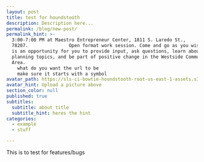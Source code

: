 ```yaml
---
layout: post
title: test for houndstooth
description: Description here...
permalink: /blog/new-post/
permalink_hint: >-
  3:00-7:00 PM at Maestro Entrepreneur Center, 1811 S. Laredo St.,
  78207.               Open format work session. Come and go as you wish - this
  is an opportunity for you to provide input, ask questions, learn about
  planning topics, and be part of positive change in the Westside Community
  Area.
	what do you want the url to be
	make sure it starts with a symbol
avatar_path: https://sls-ci-bowtie-houndstooth-root-us-east-1-assets.s3.amazonaws.com/Thee-Dust/Jekyll-test/1651676123379-Clear.jpg
avatar_hint: Upload a picture above
section_color: null
published: true
subtitles:
  subtitle: about title
  subtitle_hint: heres the hint
categories:
  - example
  - stuff

---
```

<p>This is to test for features/bugs</p>
